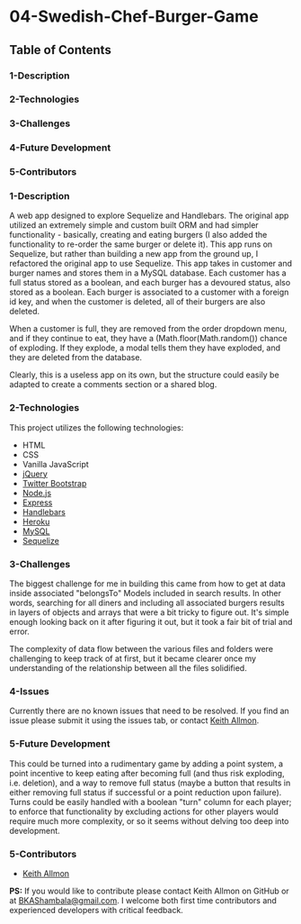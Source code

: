 # 04-Swedish-Chef-Burger-Game

## Table of Contents

### 1-Description
### 2-Technologies
### 3-Challenges
### 4-Future Development
### 5-Contributors

### 1-Description
A web app designed to explore Sequelize and Handlebars. The original app utilized an extremely simple and custom built ORM and had simpler functionality - basically, creating and eating burgers (I also added the functionality to re-order the same burger or delete it). This app runs on Sequelize, but rather than building a new app from the ground up, I refactored the original app to use Sequelize. This app takes in customer and burger names and stores them in a MySQL database. Each customer has a full status stored as a boolean, and each burger has a devoured status, also stored as a boolean. Each burger is associated to a customer with a foreign id key, and when the customer is deleted, all of their burgers are also deleted.

When a customer is full, they are removed from the order dropdown menu, and if they continue to eat, they have a (Math.floor(Math.random()) chance of exploding. If they explode, a modal tells them they have exploded, and they are deleted from the database.

Clearly, this is a useless app on its own, but the structure could easily be adapted to create a comments section or a shared blog.

### 2-Technologies
This project utilizes the following technologies:
- HTML
- CSS
- Vanilla JavaScript
- [jQuery](https://jquery.com/)
- [Twitter Bootstrap](https://getbootstrap.com/)
- [Node.js](https://nodejs.org/en/)
- [Express](https://expressjs.com/)
- [Handlebars](https://handlebarsjs.com/)
- [Heroku](https://www.heroku.com/)
- [MySQL](https://www.mysql.com/)
- [Sequelize](http://docs.sequelizejs.com/)

### 3-Challenges
  The biggest challenge for me in building this came from how to get at data inside associated "belongsTo" Models included in search results. In other words, searching for all diners and including all associated burgers results in layers of objects and arrays that were a bit tricky to figure out. It's simple enough looking back on it after figuring it out, but it took a fair bit of trial and error.

  The complexity of data flow between the various files and folders were challenging to keep track of at first, but it became clearer once my understanding of the relationship between all the files solidified.

### 4-Issues
  Currently there are no known issues that need to be resolved. If you find an issue please submit it using the issues tab, or contact [Keith Allmon](https://github.com/Strangebrewer/).

### 5-Future Development
  This could be turned into a rudimentary game by adding a point system, a point incentive to keep eating after becoming full (and thus risk exploding, i.e. deletion), and a way to remove full status (maybe a button that results in either removing full status if successful or a point reduction upon failure). Turns could be easily handled with a boolean "turn" column for each player; to enforce that functionality by excluding actions for other players would require much more complexity, or so it seems without delving too deep into development.

### 5-Contributors
- [Keith Allmon](https://github.com/Strangebrewer/)

**PS:** If you would like to contribute please contact Keith Allmon on GitHub or at BKAShambala@gmail.com. I welcome both first time contributors and experienced developers with critical feedback. 